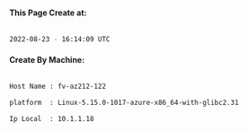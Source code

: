 
   
#### This Page Create at:

```bash

2022-08-23 - 16:14:09 UTC

```

#### Create By Machine:

```bash

Host Name : fv-az212-122

platform  : Linux-5.15.0-1017-azure-x86_64-with-glibc2.31

Ip Local  : 10.1.1.18

```

